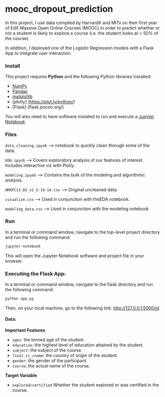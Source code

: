 # mooc_dropout_prediction


In this project, I use data compiled by HarvardX and MITx on their first year of EdX Massive Open Online Courses (MOOC) in 
order to predict whether or not a student is likely to explore a course (i.e. the student looks at > 50% of the course).

In addition, I deployed one of the Logistic Regression models with a Flask App to integrate user interaction.

### Install

This project requires **Python** and the following Python libraries installed:

- [NumPy](http://www.numpy.org/)
- [Pandas](http://pandas.pydata.org/)
- [matplotlib](http://matplotlib.org/)
- [plotly] (https://plot.ly/python/)
- [Flask]     (flask.pocoo.org/)

You will also need to have software installed to run and execute a [Jupyter Notebook](http://ipython.org/notebook.html)


### Files

`data_cleaning.ipynb` --> notebook to quickly clean through some of the data.  

`EDA.ipynb` --> Covers exploratory analysis of our features of interest. Includes interactive viz with Plotly. 

`modeling.ipynb` --> Contains the bulk of the modeling and algorithmic analysis. 

`HMXPC13_DI_v2_5-14-14.csv` --> Original uncleaned data. 

`visualize.csv` --> Used in conjunction with theEDA notebook. 

`modeling_data.csv` --> Used in conjunction with the modeling notebook. 


### Run

In a terminal or command window, navigate to the top-level project directory and run the following command:


```bash
jupyter notebook
```

This will open the Jupyter Notebook software and project file in your browser.


### Executing the Flask App:

In a terminal or command window, navigate to the flask directory and run the following command:

```bash
python app.py
```

Then, on your local machine, go to the following link: http://127.0.0.1:5000/id 

#### Data:

  
**Important Features**
- `ages`: the binned age of the student. 
- `education`: the highest level of education attained by the student. 
- `subject`: the subject of the course. 
- `final_cc_cname`: the country of origin of the student. 
- `gender`: the gender of the participant. 
- `course`: the actual name of the course. 


**Target Variable**
- `explored/certified` Whether the student explored or was certified in the course.  
